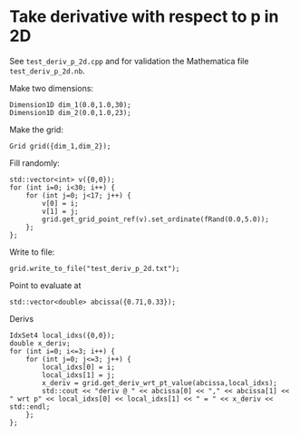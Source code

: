 # Take derivative with respect to p in 2D

See `test_deriv_p_2d.cpp` and for validation the Mathematica file `test_deriv_p_2d.nb`.

Make two dimensions:
```
Dimension1D dim_1(0.0,1.0,30);
Dimension1D dim_2(0.0,1.0,23);
```

Make the grid:
```
Grid grid({dim_1,dim_2});
```

Fill randomly:
```
std::vector<int> v({0,0});
for (int i=0; i<30; i++) {
	for (int j=0; j<17; j++) {
		v[0] = i;
		v[1] = j;
		grid.get_grid_point_ref(v).set_ordinate(fRand(0.0,5.0));
	};
};
```

Write to file:
```
grid.write_to_file("test_deriv_p_2d.txt");
```

Point to evaluate at
```
std::vector<double> abcissa({0.71,0.33});
```

Derivs
```
IdxSet4 local_idxs({0,0});
double x_deriv;
for (int i=0; i<=3; i++) {
	for (int j=0; j<=3; j++) {
		local_idxs[0] = i;
		local_idxs[1] = j;
		x_deriv = grid.get_deriv_wrt_pt_value(abcissa,local_idxs);
		std::cout << "deriv @ " << abcissa[0] << "," << abcissa[1] << " wrt p" << local_idxs[0] << local_idxs[1] << " = " << x_deriv << std::endl;
	};
};
```